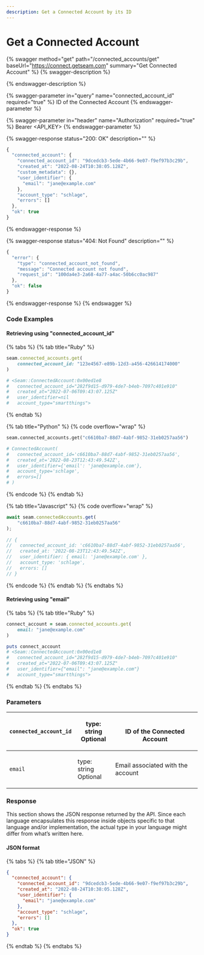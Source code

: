 ```yaml
---
description: Get a Connected Account by its ID
---
```


# Get a Connected Account



{% swagger method="get" path="/connected_accounts/get" baseUrl="https://connect.getseam.com" summary="Get Connected Account" %}
{% swagger-description %}

{% endswagger-description %}

{% swagger-parameter in="query" name="connected_account_id" required="true" %}
ID of the Connected Account
{% endswagger-parameter %}

{% swagger-parameter in="header" name="Authorization" required="true" %}
Bearer <API_KEY>
{% endswagger-parameter %}

{% swagger-response status="200: OK" description="" %}
```javascript
{
  "connected_account": {
    "connected_account_id": "9dcedcb3-5ede-4b66-9e07-f9ef97b3c29b",
    "created_at": "2022-08-24T10:38:05.128Z",
    "custom_metadata": {},
    "user_identifier": {
      "email": "jane@example.com"
    },
    "account_type": "schlage",
    "errors": []
  },
  "ok": true
}
```
{% endswagger-response %}

{% swagger-response status="404: Not Found" description="" %}
```javascript
{
  "error": {
    "type": "connected_account_not_found",
    "message": "Connected account not found",
    "request_id": "100da4e3-2a68-4a77-a4ac-50b6cc0ac987"
  },
  "ok": false
}
```
{% endswagger-response %}
{% endswagger %}

### Code Examples

#### Retrieving using "connected\_account\_id"

{% tabs %}
{% tab title="Ruby" %}
```ruby
seam.connected_accounts.get(
    connected_account_id: "123e4567-e89b-12d3-a456-426614174000"
)

# <Seam::ConnectedAccount:0x00ed1e8                                                            
#   connected_account_id="282f9d15-d979-4de7-b4eb-7097c401e910"                                
#   created_at="2022-07-06T09:43:07.125Z"                                                      
#   user_identifier=nil                                                                        
#   account_type="smartthings"> 
```
{% endtab %}

{% tab title="Python" %}
{% code overflow="wrap" %}
```python
seam.connected_accounts.get("c6610ba7-88d7-4abf-9852-31eb0257aa56")

# ConnectedAccount(
#   connected_account_id='c6610ba7-88d7-4abf-9852-31eb0257aa56', 
#   created_at='2022-08-23T12:43:49.542Z', 
#   user_identifier={'email': 'jane@example.com'}, 
#   account_type='schlage', 
#   errors=[]
# )
```
{% endcode %}
{% endtab %}

{% tab title="Javascript" %}
{% code overflow="wrap" %}
```javascript
await seam.connectedAccounts.get(
    "c6610ba7-88d7-4abf-9852-31eb0257aa56"
);
  
// {
//   connected_account_id: 'c6610ba7-88d7-4abf-9852-31eb0257aa56',
//   created_at: '2022-08-23T12:43:49.542Z',
//   user_identifier: { email: 'jane@example.com' },
//   account_type: 'schlage',
//   errors: []
// }
```
{% endcode %}
{% endtab %}
{% endtabs %}

#### Retrieving using "email"

{% tabs %}
{% tab title="Ruby" %}
```ruby
connect_account = seam.connected_accounts.get(
    email: "jane@example.com"
)

puts connect_account
# <Seam::ConnectedAccount:0x00ed1e8                                                            
#   connected_account_id="282f9d15-d979-4de7-b4eb-7097c401e910"                                
#   created_at="2022-07-06T09:43:07.125Z"                                                      
#   user_identifier={"email": "jane@example.com"}                                                                    
#   account_type="smartthings"> 
```
{% endtab %}
{% endtabs %}

### Parameters

| `connected_account_id` | <p>type: string<br>Optional</p> | <p><br>ID of the Connected Account</p> |
| ---------------------- | ------------------------------- | -------------------------------------- |
| `email`                | <p>type: string<br>Optional</p> | Email associated with the account      |

### Response

This section shows the JSON response returned by the API. Since each language encapsulates this response inside objects specific to that language and/or implementation, the actual type in your language might differ from what’s written here.

#### JSON format

{% tabs %}
{% tab title="JSON" %}
```json
{
  "connected_account": {
    "connected_account_id": "9dcedcb3-5ede-4b66-9e07-f9ef97b3c29b",
    "created_at": "2022-08-24T10:38:05.128Z",
    "user_identifier": {
      "email": "jane@example.com"
    },
    "account_type": "schlage",
    "errors": []
  },
  "ok": true
}
```
{% endtab %}
{% endtabs %}
